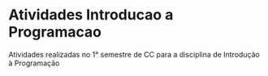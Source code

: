 # Atividades Introducao a Programacao
 Atividades realizadas no 1° semestre de CC para a disciplina de Introdução à Programação
